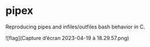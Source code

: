 # pipex
Reproducing pipes and infiles/outfiles bash behavior in C.

![flag](Capture d’écran 2023-04-19 à 18.29.57.png)
